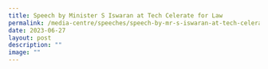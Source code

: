 ```yaml
---
title: Speech by Minister S Iswaran at Tech Celerate for Law
permalink: /media-centre/speeches/speech-by-mr-s-iswaran-at-tech-celerate-for-law/
date: 2023-06-27
layout: post
description: ""
image: ""
---
```

